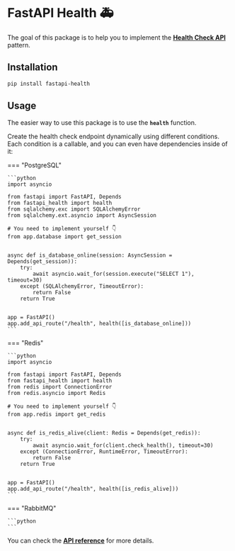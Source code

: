 # FastAPI Health :ambulance:

The goal of this package is to help you to implement the
[**Health Check API**] pattern.

## Installation

```bash
pip install fastapi-health
```

## Usage

The easier way to use this package is to use the **`health`** function.

Create the health check endpoint dynamically using different conditions.
Each condition is a callable, and you can even have dependencies inside of it:

=== "PostgreSQL"

    ```python
    import asyncio

    from fastapi import FastAPI, Depends
    from fastapi_health import health
    from sqlalchemy.exc import SQLAlchemyError
    from sqlalchemy.ext.asyncio import AsyncSession

    # You need to implement yourself 👇
    from app.database import get_session


    async def is_database_online(session: AsyncSession = Depends(get_session)):
        try:
            await asyncio.wait_for(session.execute("SELECT 1"), timeout=30)
        except (SQLAlchemyError, TimeoutError):
            return False
        return True


    app = FastAPI()
    app.add_api_route("/health", health([is_database_online]))
    ```

=== "Redis"

    ```python
    import asyncio

    from fastapi import FastAPI, Depends
    from fastapi_health import health
    from redis import ConnectionError
    from redis.asyncio import Redis

    # You need to implement yourself 👇
    from app.redis import get_redis


    async def is_redis_alive(client: Redis = Depends(get_redis)):
        try:
            await asyncio.wait_for(client.check_health(), timeout=30)
        except (ConnectionError, RuntimeError, TimeoutError):
            return False
        return True


    app = FastAPI()
    app.add_api_route("/health", health([is_redis_alive]))
    ```

=== "RabbitMQ"

    ```python
    ```

You can check the [**API reference**] for more details.

[**Health Check API**]: https://microservices.io/patterns/observability/health-check-api.html
[**API Reference**]: api/#fastapi_health.route.health

